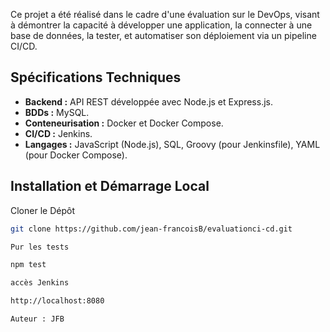 Ce projet a été réalisé dans le cadre d'une évaluation sur le DevOps, visant à démontrer la capacité à développer une application, la connecter à une base de données, la tester, et automatiser son déploiement via un pipeline CI/CD.

## Spécifications Techniques

* **Backend :** API REST développée avec Node.js et Express.js.
* **BDDs :** MySQL.
* **Conteneurisation :** Docker et Docker Compose.
* **CI/CD :** Jenkins.
* **Langages :** JavaScript (Node.js), SQL, Groovy (pour Jenkinsfile), YAML (pour Docker Compose).

## Installation et Démarrage Local

Cloner le Dépôt

```bash
git clone https://github.com/jean-francoisB/evaluationci-cd.git

Pur les tests

npm test

accès Jenkins

http://localhost:8080

Auteur : JFB






